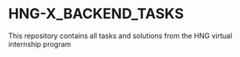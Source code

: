 # HNG-X_BACKEND_TASKS
This repository contains all tasks and solutions from the HNG virtual internship program
